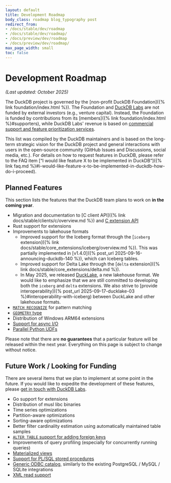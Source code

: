 ```yaml
---
layout: default
title: Development Roadmap
body_class: roadmap blog_typography post
redirect_from:
- /docs/stable/dev/roadmap
- /docs/stable/dev/roadmap/
- /docs/preview/dev/roadmap
- /docs/preview/dev/roadmap/
max_page_width: small
toc: false
---
```


<div class="wrap pagetitle">
  <h1>Development Roadmap</h1>
</div>

_(Last updated: October 2025)_

The DuckDB project is governed by the [non-profit DuckDB Foundation]({% link foundation/index.html %}).
The Foundation and [DuckDB Labs](https://duckdblabs.com) are not funded by external investors (e.g., venture capital).
Instead, the Foundation is funded by contributions from its [members]({% link foundation/index.html %}#supporters),
while DuckDB Labs' revenue is based on [commercial support and feature prioritization services](https://duckdblabs.com/#support).

This list was compiled by the DuckDB maintainers and is based on the long-term strategic vision for the DuckDB project and general interactions with users in the open-source community (GitHub Issues and Discussions, social media, etc.).
For details on how to request features in DuckDB, please refer to the FAQ item [“I would like feature X to be implemented in DuckDB”]({% link faq.md %}#i-would-like-feature-x-to-be-implemented-in-duckdb-how-do-i-proceed).

## Planned Features

This section lists the features that the DuckDB team plans to work on **in the coming year**.

* Migration and documentation to [C client API]({% link docs/stable/clients/c/overview.md %}) and [C extension API](https://github.com/duckdb/extension-template-c)
* Rust support for extensions
* Improvements to lakehouse formats
    * Improved support for the Iceberg format through the [`iceberg` extension]({% link docs/stable/core_extensions/iceberg/overview.md %}). This was partially implemented in [v1.4.0]({% post_url 2025-09-16-announcing-duckdb-140 %}), which can Iceberg tables.
    * Improved support for Delta Lake through the [`delta` extension]({% link docs/stable/core_extensions/delta.md %}).
    * In May 2025, we released [DuckLake](https://ducklake.select/), a new lakehouse format. We would like to emphasize that we are still committed to developing both the `iceberg` and `delta` extensions. We also strive to [provide interoperability]({% post_url 2025-09-17-ducklake-03 %}#interoperability-with-iceberg) between DuckLake and other lakehouse formats.
* [`MATCH RECOGNIZE`](https://github.com/duckdb/duckdb/discussions/3994) for pattern matching
* [`GEOMETRY` type](https://github.com/duckdb/duckdb/pull/19136)
* Distribution of Windows ARM64 extensions
* [Support for async I/O](https://github.com/duckdb/duckdb/discussions/3560)
* [Parallel Python UDFs](https://github.com/duckdb/duckdb/issues/14817)

Please note that there are **no guarantees** that a particular feature will be released within the next year. Everything on this page is subject to change without notice.

## Future Work / Looking for Funding

There are several items that we plan to implement at some point in the future.
If you would like to expedite the development of these features, please [get in touch with DuckDB Labs](https://duckdblabs.com/contact/).

* Go support for extensions
* Distribution of musl libc binaries
* Time series optimizations
* Partition-aware optimizations
* Sorting-aware optimizations
* Better filter cardinality estimation using automatically maintained table samples
* [`ALTER TABLE` support for adding foreign keys](https://github.com/duckdb/duckdb/discussions/4204)
* Improvements of query profiling (especially for concurrently running queries)
* [Materialized views](https://github.com/duckdb/duckdb/discussions/3638)
* [Support for PL/SQL stored procedures](https://github.com/duckdb/duckdb/discussions/8104)
* [Generic ODBC catalog](https://github.com/duckdb/duckdb/discussions/6645), similarly to the existing PostgreSQL / MySQL / SQLite integrations
* [XML read support](https://github.com/duckdb/duckdb/discussions/9547)
